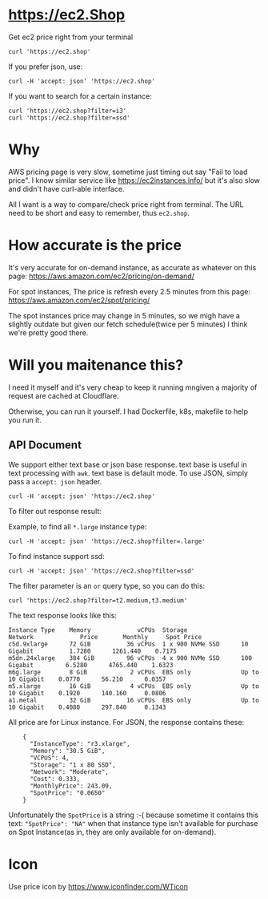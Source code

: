 # https://ec2.Shop

Get ec2 price right from your terminal

```
curl 'https://ec2.shop'
```

If you prefer json, use:

```
curl -H 'accept: json' 'https://ec2.shop'
```

If you want to search for a certain instance:

```
curl 'https://ec2.shop?filter=i3'
curl 'https://ec2.shop?filter=ssd'
```

# Why

AWS pricing page is very slow, sometime just timing out say "Fail to
load price". I know similar service like https://ec2instances.info/ but
it's also slow and didn't have curl-able interface.

All I want is a way to compare/check price right from terminal. The URL
need to be short and easy to remember, thus `ec2.shop`.

# How accurate is the price

It's very accurate for on-demand instance, as accurate as whatever on
this page: https://aws.amazon.com/ec2/pricing/on-demand/

For spot instances, The price is refresh every 2.5 minutes from this page: https://aws.amazon.com/ec2/spot/pricing/ 

The spot instances price may change in 5 minutes, so we migh have a slightly outdate but given our fetch schedule(twice per 5 minutes) I think we're pretty good there.


# Will you maitenance this?

I need it myself and it's very cheap to keep it running mngiven a majority
of request are cached at Cloudflare.

Otherwise, you can run it yourself. I had Dockerfile, k8s, makefile to
help you run it.

## API Document

We support either text base or json base response. text base is useful
in text processing with `awk`. text base is default mode. To use JSON,
simply pass a `accept: json` header.

```
curl -H 'accept: json' 'https://ec2.shop'
```

To filter out response result:

Example, to find all `*.large` instance type:

```
curl -H 'accept: json' 'https://ec2.shop?filter=.large'
```

To find instance support ssd:

```
curl -H 'accept: json' 'https://ec2.shop?filter=ssd'
```

The filter parameter is an `or` query type, so you can do this:

```
curl 'https://ec2.shop?filter=t2.medium,t3.medium'
```

The text response looks like this:

```
Instance Type    Memory             vCPUs  Storage               Network             Price       Monthly     Spot Price
c5d.9xlarge      72 GiB          36 vCPUs  1 x 900 NVMe SSD      10 Gigabit          1.7280      1261.440    0.7175
m5dn.24xlarge    384 GiB         96 vCPUs  4 x 900 NVMe SSD      100 Gigabit         6.5280      4765.440    1.6323
m6g.large        8 GiB            2 vCPUs  EBS only              Up to 10 Gigabit    0.0770      56.210      0.0357
m5.xlarge        16 GiB           4 vCPUs  EBS only              Up to 10 Gigabit    0.1920      140.160     0.0806
a1.metal         32 GiB          16 vCPUs  EBS only              Up to 10 Gigabit    0.4080      297.840     0.1343
```

All price are for Linux instance. For JSON, the response contains these:

```
    {
      "InstanceType": "r3.xlarge",
      "Memory": "30.5 GiB",
      "VCPUS": 4,
      "Storage": "1 x 80 SSD",
      "Network": "Moderate",
      "Cost": 0.333,
      "MonthlyPrice": 243.09,
      "SpotPrice": "0.0650"
    }
```

Unfortunately the `SpotPrice` is a string :-( because sometime it
contains this text: `"SpotPrice": "NA"` when that instance type isn't
available for purchase on Spot Instance(as in, they are only available
for on-demand).

# Icon

Use price icon by https://www.iconfinder.com/WTicon
